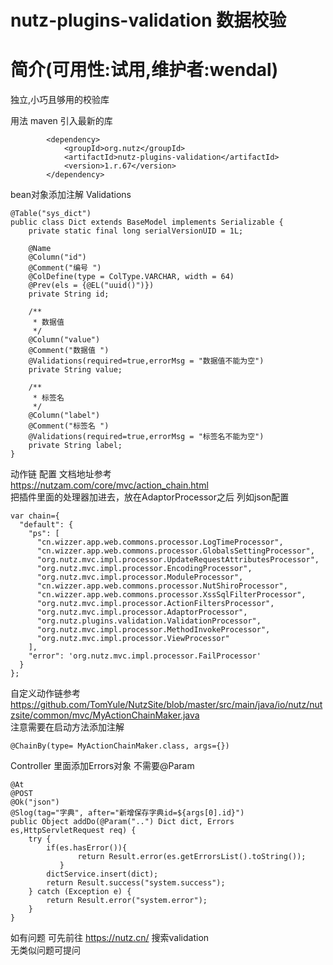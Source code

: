 nutz-plugins-validation 数据校验
==================================

简介(可用性:试用,维护者:wendal)
==================================

独立,小巧且够用的校验库

用法 maven 引入最新的库

```
        <dependency>
            <groupId>org.nutz</groupId>
            <artifactId>nutz-plugins-validation</artifactId>
            <version>1.r.67</version>
        </dependency>
```

bean对象添加注解 Validations
```
@Table("sys_dict")
public class Dict extends BaseModel implements Serializable {
    private static final long serialVersionUID = 1L;

    @Name
    @Column("id")
    @Comment("编号 ")
    @ColDefine(type = ColType.VARCHAR, width = 64)
    @Prev(els = {@EL("uuid()")})
    private String id;

    /**
     * 数据值
     */
    @Column("value")
    @Comment("数据值 ")
    @Validations(required=true,errorMsg = "数据值不能为空")
    private String value;

    /**
     * 标签名
     */
    @Column("label")
    @Comment("标签名 ")
    @Validations(required=true,errorMsg = "标签名不能为空")
    private String label;
}
```
动作链 配置 文档地址参考  
https://nutzam.com/core/mvc/action_chain.html  
把插件里面的处理器加进去，放在AdaptorProcessor之后
列如json配置
```
var chain={
  "default": {
    "ps": [
      "cn.wizzer.app.web.commons.processor.LogTimeProcessor",
      "cn.wizzer.app.web.commons.processor.GlobalsSettingProcessor",
      "org.nutz.mvc.impl.processor.UpdateRequestAttributesProcessor",
      "org.nutz.mvc.impl.processor.EncodingProcessor",
      "org.nutz.mvc.impl.processor.ModuleProcessor",
      "cn.wizzer.app.web.commons.processor.NutShiroProcessor",
      "cn.wizzer.app.web.commons.processor.XssSqlFilterProcessor",
      "org.nutz.mvc.impl.processor.ActionFiltersProcessor",
      "org.nutz.mvc.impl.processor.AdaptorProcessor",
      "org.nutz.plugins.validation.ValidationProcessor",
      "org.nutz.mvc.impl.processor.MethodInvokeProcessor",
      "org.nutz.mvc.impl.processor.ViewProcessor"
    ],
    "error": 'org.nutz.mvc.impl.processor.FailProcessor'
  }
};
```
自定义动作链参考  
https://github.com/TomYule/NutzSite/blob/master/src/main/java/io/nutz/nutzsite/common/mvc/MyActionChainMaker.java  
注意需要在启动方法添加注解
```
@ChainBy(type= MyActionChainMaker.class, args={})
```
Controller 里面添加Errors对象 不需要@Param
```	
@At
@POST
@Ok("json")
@Slog(tag="字典", after="新增保存字典id=${args[0].id}")
public Object addDo(@Param("..") Dict dict, Errors es,HttpServletRequest req) {
    try {
        if(es.hasError()){
               return Result.error(es.getErrorsList().toString());
           }
        dictService.insert(dict);
        return Result.success("system.success");
    } catch (Exception e) {
        return Result.error("system.error");
    }
}
```
如有问题 可先前往 https://nutz.cn/ 搜索validation  
无类似问题可提问